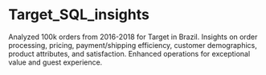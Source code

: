 # Target_SQL_insights
Analyzed 100k orders from 2016-2018 for Target in Brazil. Insights on order processing, pricing, payment/shipping efficiency, customer demographics, product attributes, and satisfaction. Enhanced operations for exceptional value and guest experience.
